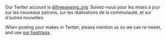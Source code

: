 ---
---

Our Twitter account is [@freesewing\_org](https://twitter.com/freesewing_org). Suivez-nous pour les mises à jour sur les nouveaux patrons, sur les réalisations de la communauté, et sur d'autres nouvelles.

When posting your makes in Twitter, please mention us so we can re-tweet, and use [our hashtags](/community/hashtags/).
